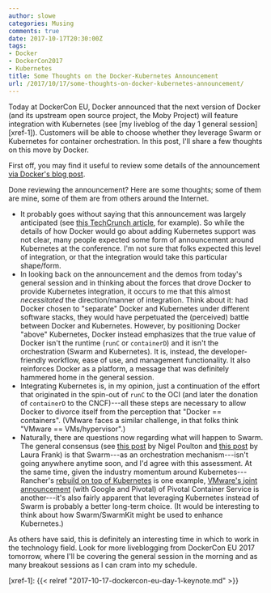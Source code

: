 ```yaml
---
author: slowe
categories: Musing
comments: true
date: 2017-10-17T20:30:00Z
tags:
- Docker
- DockerCon2017
- Kubernetes
title: Some Thoughts on the Docker-Kubernetes Announcement
url: /2017/10/17/some-thoughts-on-docker-kubernetes-announcement/
---
```


Today at DockerCon EU, Docker announced that the next version of Docker (and its upstream open source project, the Moby Project) will feature integration with Kubernetes (see [my liveblog of the day 1 general session][xref-1]). Customers will be able to choose whether they leverage Swarm or Kubernetes for container orchestration. In this post, I'll share a few thoughts on this move by Docker.<!--more-->

First off, you may find it useful to review some details of the announcement [via Docker's blog post][link-5].

Done reviewing the announcement? Here are some thoughts; some of them are mine, some of them are from others around the Internet.

* It probably goes without saying that this announcement was largely anticipated (see [this TechCrunch article][link-6], for example). So while the details of how Docker would go about adding Kubernetes support was not clear, many people expected some form of announcement around Kubernetes at the conference. I'm not sure that folks expected this level of integration, or that the integration would take this particular shape/form.
* In looking back on the announcement and the demos from today's general session and in thinking about the forces that drove Docker to provide Kubernetes integration, it occurs to me that this almost _necessitated_ the direction/manner of integration. Think about it: had Docker chosen to "separate" Docker and Kubernetes under different software stacks, they would have perpetuated the (perceived) battle between Docker and Kubernetes. However, by positioning Docker "above" Kubernetes, Docker instead emphasizes that the true value of Docker isn't the runtime (`runC` or `containerD`) and it isn't the orchestration (Swarm and Kubernetes). It is, instead, the developer-friendly workflow, ease of use, and management functionality. It also reinforces Docker as a platform, a message that was definitely hammered home in the general session.
* Integrating Kubernetes is, in my opinion, just a continuation of the effort that originated in the spin-out of `runC` to the OCI (and later the donation of `containerD` to the CNCF)---all these steps are necessary to allow Docker to divorce itself from the perception that "Docker == containers". (VMware faces a similar challenge, in that folks think "VMware == VMs/hypervisor".)
* Naturally, there are questions now regarding what will happen to Swarm. The general consensus (see [this post][link-1] by Nigel Poulton and [this post][link-2] by Laura Frank) is that Swarm---as an orchestration mechanism---isn't going anywhere anytime soon, and I'd agree with this assessment. At the same time, given the industry momentum around Kubernetes---Rancher's [rebuild on top of Kubernetes][link-3] is one example, [VMware's joint announcement][link-4] (with Google and Pivotal) of Pivotal Container Service is another---it's also fairly apparent that leveraging Kubernetes instead of Swarm is probably a better long-term choice. (It would be interesting to think about how Swarm/SwarmKit might be used to enhance Kubernetes.)

As others have said, this is definitely an interesting time in which to work in the technology field. Look for more liveblogging from DockerCon EU 2017 tomorrow, where I'll be covering the general session in the morning and as many breakout sessions as I can cram into my schedule.



[link-1]: http://blog.nigelpoulton.com/kubernetes-vs-swarm-and-the-winner-is/
[link-2]: https://blog.codeship.com/docker-and-kubernetes/
[link-3]: http://rancher.com/rancher2-0/
[link-4]: https://www.vmware.com/radius/pivotal-container-services/
[link-5]: https://blog.docker.com/2017/10/kubernetes-docker-platform-and-moby-project/
[link-6]: https://techcrunch.com/2017/10/17/docker-gives-into-invevitable-and-offers-native-kubernetes-support/
[xref-1]: {{< relref "2017-10-17-dockercon-eu-day-1-keynote.md" >}}
